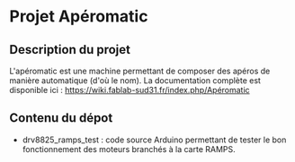 # Projet Apéromatic

## Description du projet

L'apéromatic est une machine permettant de composer des apéros de manière automatique (d'où le nom). La documentation complète est disponible ici : https://wiki.fablab-sud31.fr/index.php/Apéromatic

## Contenu du dépot

* drv8825_ramps_test : code source Arduino permettant de tester le bon fonctionnement des moteurs branchés à la carte RAMPS.
